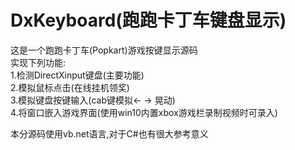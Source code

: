 # DxKeyboard(跑跑卡丁车键盘显示)

这是一个跑跑卡丁车(Popkart)游戏按键显示源码  
实现下列功能:  
1.检测DirectXinput键盘(主要功能)  
2.模拟鼠标点击(在线挂机领奖)  
3.模拟键盘按键输入(cab键模拟← → 晃动)  
4.将窗口嵌入游戏界面(使用win10内置xbox游戏栏录制视频时可录入)  
  
本分源码使用vb.net语言,对于C#也有很大参考意义  


